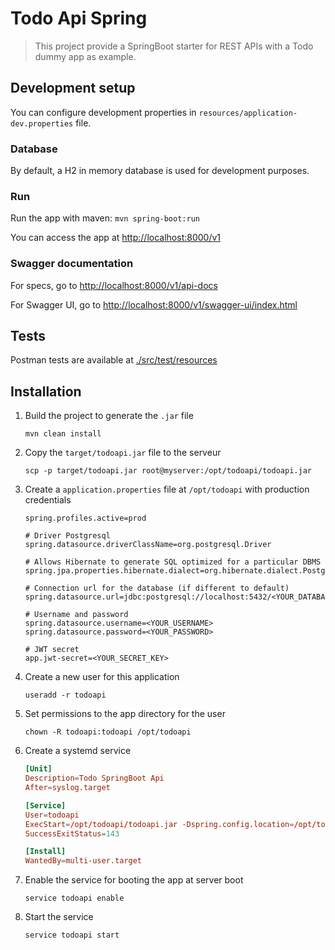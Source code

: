 # Todo Api Spring

> This project provide a SpringBoot starter for REST APIs with a Todo dummy app as example.

## Development setup

You can configure development properties in `resources/application-dev.properties` file.

### Database

By default, a H2 in memory database is used for development purposes.

### Run

Run the app with maven: `mvn spring-boot:run`

You can access the app at <http://localhost:8000/v1>

### Swagger documentation

For specs, go to <http://localhost:8000/v1/api-docs>

For Swagger UI, go to <http://localhost:8000/v1/swagger-ui/index.html>

## Tests

Postman tests are available at [./src/test/resources](./src/test/resources)

## Installation

1. Build the project to generate the `.jar` file

   `mvn clean install`

2. Copy the `target/todoapi.jar` file to the serveur

    `scp -p target/todoapi.jar root@myserver:/opt/todoapi/todoapi.jar`

3. Create a `application.properties` file at `/opt/todoapi` with production credentials

    ```properties
    spring.profiles.active=prod

    # Driver Postgresql
    spring.datasource.driverClassName=org.postgresql.Driver

    # Allows Hibernate to generate SQL optimized for a particular DBMS
    spring.jpa.properties.hibernate.dialect=org.hibernate.dialect.PostgreSQLDialect

    # Connection url for the database (if different to default)
    spring.datasource.url=jdbc:postgresql://localhost:5432/<YOUR_DATABASE_NAME>

    # Username and password
    spring.datasource.username=<YOUR_USERNAME>
    spring.datasource.password=<YOUR_PASSWORD>

    # JWT secret
    app.jwt-secret=<YOUR_SECRET_KEY>
    ```

4. Create a new user for this application

    `useradd -r todoapi`

5. Set permissions to the app directory for the user

    `chown -R todoapi:todoapi /opt/todoapi`

6. Create a systemd service

    ```conf
    [Unit]
    Description=Todo SpringBoot Api
    After=syslog.target

    [Service]
    User=todoapi
    ExecStart=/opt/todoapi/todoapi.jar -Dspring.config.location=/opt/todoapi/application.properties
    SuccessExitStatus=143

    [Install]
    WantedBy=multi-user.target
    ```

7. Enable the service for booting the app at server boot

    `service todoapi enable`

8. Start the service

    `service todoapi start`
